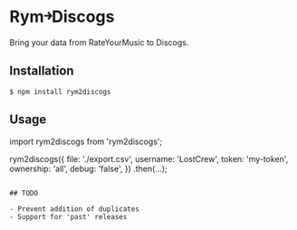 # Rym￫Discogs

Bring your data from RateYourMusic to Discogs.

## Installation

```
$ npm install rym2discogs
```

## Usage

import rym2discogs from 'rym2discogs';

rym2discogs({
  file: './export.csv',
  username: 'LostCrew',
  token: 'my-token',
  ownership: 'all',
  debug: 'false',
})
  .then(…);
```

## TODO

- Prevent addition of duplicates
- Support for 'past' releases
